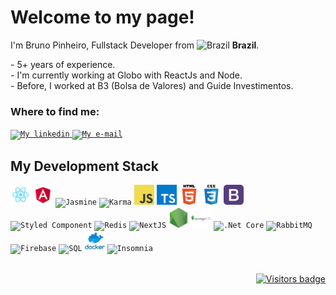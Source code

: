 # Welcome to my page!

<p>
  I'm Bruno Pinheiro, Fullstack Developer from <img width="16" src="https://www.flaticon.com/svg/static/icons/svg/197/197386.svg" alt="Brazil" />
  <b>Brazil</b>.
</p>

<p>
  - 5+ years of experience.<br/>
  - I'm currently working at Globo with ReactJs and Node.<br/>
  - Before, I worked at B3 (Bolsa de Valores) and Guide Investimentos.
</p>

### Where to find me:

<a href="https://www.linkedin.com/in/bpinheiroms">
  <code><img alt="My linkedin" width="28" src="https://www.flaticon.com/svg/static/icons/svg/1383/1383262.svg" /></code>
</a>

<a href="mailto:bpinheiroms@gmail.com">
  <code><img alt="My e-mail" width="32" src="https://www.flaticon.com/svg/static/icons/svg/324/324123.svg" /></code>
</a>

<br/>


## My Development Stack

<code><img height="32" src="https://raw.githubusercontent.com/github/explore/80688e429a7d4ef2fca1e82350fe8e3517d3494d/topics/react/react.png" alt="React"/></code>
<code><img height="32" src="https://raw.githubusercontent.com/github/explore/80688e429a7d4ef2fca1e82350fe8e3517d3494d/topics/angular/angular.png" alt="Angular"/></code>
<code><img height="32" src="https://user-images.githubusercontent.com/22135548/102849451-f1572200-43f5-11eb-9cb5-658e7d06c2b9.png" alt="Jasmine"/></code>
<code><img height="32" src="https://user-images.githubusercontent.com/22135548/102849463-f916c680-43f5-11eb-8f2f-2e6213fbf06a.png" alt="Karma"/></code>
<code><img height="32" src="https://raw.githubusercontent.com/github/explore/80688e429a7d4ef2fca1e82350fe8e3517d3494d/topics/javascript/javascript.png" alt="Javascript"/></code>
<code><img height="32" src="https://raw.githubusercontent.com/github/explore/80688e429a7d4ef2fca1e82350fe8e3517d3494d/topics/typescript/typescript.png" alt="Typescript"/></code>
<code><img height="32" src="https://raw.githubusercontent.com/github/explore/80688e429a7d4ef2fca1e82350fe8e3517d3494d/topics/html/html.png" alt="HTML5"/></code>
<code><img height="32" src="https://raw.githubusercontent.com/github/explore/80688e429a7d4ef2fca1e82350fe8e3517d3494d/topics/css/css.png" alt="CSS"/></code>
<code><img height="32" src="https://raw.githubusercontent.com/github/explore/80688e429a7d4ef2fca1e82350fe8e3517d3494d/topics/bootstrap/bootstrap.png" alt="Bootstrap"/></code>
<code><img height="32" src="https://user-images.githubusercontent.com/22135548/102849454-f3b97c00-43f5-11eb-9e13-5927921b4d3f.png" alt="Styled Component"/></code>
<code><img height="32" src="https://user-images.githubusercontent.com/22135548/102849485-0338c500-43f6-11eb-85b2-a213a99ca1a7.png" alt="Redis"/></code>
<code><img height="32" src="https://user-images.githubusercontent.com/22135548/102849445-ee5c3180-43f5-11eb-8fae-6362d02db1e5.png" alt="NextJS"/></code>
<code><img height="32" src="https://raw.githubusercontent.com/github/explore/80688e429a7d4ef2fca1e82350fe8e3517d3494d/topics/nodejs/nodejs.png" alt="Nodejs"/></code>
<code><img height="32" src="https://raw.githubusercontent.com/github/explore/80688e429a7d4ef2fca1e82350fe8e3517d3494d/topics/mongodb/mongodb.png" alt="MongoDB"/></code>
<code><img height="32" src="https://user-images.githubusercontent.com/22135548/102849419-dedce880-43f5-11eb-980e-c0576cc75fcd.png" alt=".Net Core"/></code>
<code><img height="32" src="https://user-images.githubusercontent.com/22135548/102849436-eb614100-43f5-11eb-931d-10000dd9fd83.png" alt="RabbitMQ"/></code>
<code><img height="32" src="https://user-images.githubusercontent.com/22135548/102849434-e8665080-43f5-11eb-88d3-c3977c52efbb.png" alt="Firebase"/></code>
<code><img height="32" src="https://user-images.githubusercontent.com/22135548/102849427-e2706f80-43f5-11eb-985a-9547215adce3.png" alt="SQL"/></code>
<code><img height="32" src="https://raw.githubusercontent.com/github/explore/80688e429a7d4ef2fca1e82350fe8e3517d3494d/topics/docker/docker.png" alt="Docker"/></code>
<code><img height="32" src="https://dashboard.snapcraft.io/site_media/appmedia/2018/04/twitter-card-icon.png" alt="Insomnia"/></code>
<br/><br/>
<p align="right">
  <a href="https://badges.pufler.dev">
      <img src="https://badges.pufler.dev/visits/bpinheiroms/bpinheiroms" alt="Visitors badge" />
   </a>
</p>
